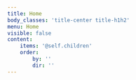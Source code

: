 ```yaml
---
title: Home
body_classes: 'title-center title-h1h2'
menu: Home
visible: false
content:
    items: '@self.children'
    order:
        by: ''
        dir: ''
---
```


